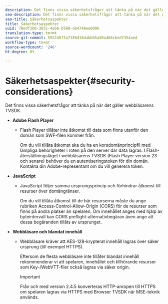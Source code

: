 ```yaml
---
description: Det finns vissa säkerhetsfrågor att tänka på när det gäller webbläsarens TVSDK.
seo-description: Det finns vissa säkerhetsfrågor att tänka på när det gäller webbläsarens TVSDK.
seo-title: Säkerhetsaspekter
title: Säkerhetsaspekter
uuid: 78edf2b0-363c-4ab6-b588-ab4748ee6096
translation-type: tm+mt
source-git-commit: 592245f5a7186d18dabbb5a98a468cbed7354aed
workflow-type: tm+mt
source-wordcount: '246'
ht-degree: 0%

---
```



# Säkerhetsaspekter{#security-considerations}

Det finns vissa säkerhetsfrågor att tänka på när det gäller webbläsarens TVSDK.

* **Adobe Flash Player**

   * Flash Player tillåter inte åtkomst till data som finns utanför den domän som SWF-filen kommer från.

      Om du vill tillåta åtkomst ska du ha en korsdomänprincipfil med lämpliga behörigheter i roten på den server där data lagras. I Flash-återställningsläget i webbläsarens TVSDK (Flash Player version 23 och senare) behöver du en autentiseringstoken för din domän. Kontakta din Adobe-representant om du vill generera token.

* **JavaScript**

   * JavaScript följer samma ursprungsprincip och förhindrar åtkomst till resurser över domängränser.

      Om du vill tillåta åtkomst till de här resurserna måste du ange rubriken Access-Control-Allow-Origin (CORS) för de resurser som finns på andra platser än spelaren. Om innehållet anges med hjälp av byteintervall kan CORS preflight-alternativbegäran även ange att dessa begäranden tillåts av ursprunget.

* **Webbläsare och blandat innehåll**

   * Webbläsare kräver att AES-128-krypterat innehåll lagras över säker ursprung (till exempel HTTPS).

      Eftersom de flesta webbläsare inte tillåter blandat innehåll rekommenderar vi att spelaren, innehållet och tillhörande resurser som Key-/WebVTT-filer också lagras via säker origin.

      >[!IMPORTANT]
      >
      >Från och med version 2.4.5 konverteras HTTP-anropen till HTTPS om spelaren lagras via HTTPS med Browser TVSDK när MSE-teknik används.

